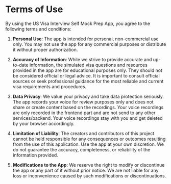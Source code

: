# Terms of Use

By using the US Visa Interview Self Mock Prep App, you agree to the following terms and conditions:

1. **Personal Use**: The app is intended for personal, non-commercial use only. You may not use the app for any commercial purposes or distribute it without proper authorization.

2. **Accuracy of Information**: While we strive to provide accurate and up-to-date information, the simulated visa questions and resources provided in the app are for educational purposes only. They should not be considered official or legal advice. It is important to consult official sources or seek professional guidance for the most reliable and current visa requirements and procedures.

3. **Data Privacy**: We value your privacy and take data protection seriously. The app records your voice for review purposes only and does not share or create content based on the recordings. Your voice recordings are only recorded in the frontend part and are not send to any other services/backend. Your voice recordings stay with you and get deleted by your browser accordingly.

4. **Limitation of Liability**: The creators and contributors of this project cannot be held responsible for any consequences or outcomes resulting from the use of this application. Use the app at your own discretion. We do not guarantee the accuracy, completeness, or reliability of the information provided.

5. **Modifications to the App**: We reserve the right to modify or discontinue the app or any part of it without prior notice. We are not liable for any loss or inconvenience caused by such modifications or discontinuations.

